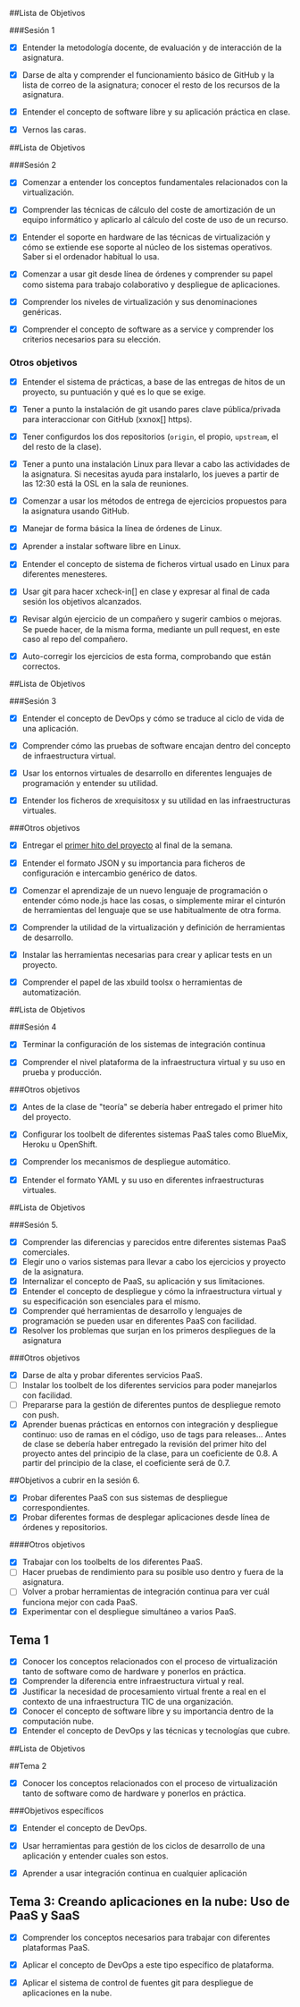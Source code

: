 ##Lista de Objetivos

###Sesión 1

 - [x] Entender la metodología docente, de evaluación y de interacción de la asignatura.

 - [x] Darse de alta y comprender el funcionamiento básico de GitHub y la lista de correo de la asignatura; conocer el resto de los recursos de la asignatura. 

 - [x] Entender el concepto de software libre y su aplicación práctica en clase. 

 - [x] Vernos las caras.

##Lista de Objetivos

###Sesión 2

 - [x] Comenzar a entender los conceptos fundamentales relacionados con la virtualización.

 - [x] Comprender las técnicas de cálculo del coste de amortización de un equipo informático y aplicarlo al cálculo del coste de uso de un recurso.

 - [x] Entender el soporte en hardware de las técnicas de virtualización y cómo se extiende ese soporte al núcleo de los sistemas operativos. Saber si el ordenador habitual lo usa.

 - [x] Comenzar a usar git desde línea de órdenes y comprender su papel como sistema para trabajo colaborativo y despliegue de aplicaciones.

 - [x] Comprender los niveles de virtualización y sus denominaciones genéricas.

 - [x] Comprender el concepto de software as a service y comprender los criterios necesarios para su elección.

### Otros objetivos

 - [x] Entender el sistema de prácticas, a base de las entregas de hitos de un proyecto, su puntuación y qué es lo que se exige. 

 - [x] Tener a punto la instalación de git usando pares clave pública/privada para interaccionar con GitHub (xxnox[] https).

 - [x] Tener configurdos los dos repositorios (`origin`, el propio, `upstream`, el del resto de la clase). 

 - [x] Tener a punto una instalación Linux para llevar a cabo las actividades de la asignatura. Si necesitas ayuda para instalarlo, los jueves a partir de las 12:30 está la OSL en la sala de reuniones.

 - [x] Comenzar a usar los métodos de entrega de ejercicios propuestos para la asignatura usando GitHub.
 
 - [x] Manejar de forma básica la línea de órdenes de Linux.

 - [x] Aprender a instalar software libre en Linux.

 - [x] Entender el concepto de sistema de ficheros virtual usado en Linux para diferentes menesteres.

 - [x] Usar git para hacer xcheck-in[] en clase y expresar al final de cada sesión los objetivos alcanzados.

 - [x] Revisar algún ejercicio de un compañero y sugerir cambios o mejoras. Se puede hacer, de la misma forma, mediante un pull request, en este caso al repo del compañero.

 - [x] Auto-corregir los ejercicios de esta forma, comprobando que están correctos.

##Lista de Objetivos

###Sesión 3
 - [x] Entender el concepto de DevOps y cómo se traduce al ciclo de vida de una aplicación.

 - [x] Comprender cómo las pruebas de software encajan dentro del concepto de infraestructura virtual.

 - [x] Usar los entornos virtuales de desarrollo en diferentes lenguajes de programación y entender su utilidad.

 - [x] Entender los ficheros de xrequisitosx y su utilidad en las infraestructuras virtuales. 

###Otros objetivos

 - [x] Entregar el [primer hito del proyecto](http://jj.github.io/IV/documentos/practicas/1.Infraestructura) al final de la semana.

 - [x] Entender el formato JSON y su importancia para ficheros de configuración e intercambio genérico de datos. 

 - [x] Comenzar el aprendizaje de un nuevo lenguaje de programación o entender cómo node.js hace las cosas, o simplemente mirar el cinturón de herramientas del lenguaje que se use habitualmente de otra forma.

 - [x] Comprender la utilidad de la virtualización y definición de herramientas de desarrollo.

 - [x] Instalar las herramientas necesarias para crear y aplicar tests en un proyecto.

 - [x] Comprender el papel de las xbuild toolsx o herramientas de automatización. 

##Lista de Objetivos

###Sesión 4

 - [x] Terminar la configuración de los sistemas de integración continua

 - [x] Comprender el nivel plataforma de la infraestructura virtual y su uso en prueba y producción.

###Otros objetivos

 - [x] Antes de la clase de "teoría" se debería haber entregado el primer hito del proyecto.

 - [x] Configurar los toolbelt de diferentes sistemas PaaS tales como BlueMix, Heroku u OpenShift.

 - [x] Comprender los mecanismos de despliegue automático.

 - [x] Entender el formato YAML y su uso en diferentes infraestructuras virtuales. 

##Lista de Objetivos

###Sesión 5.
 - [x] Comprender las diferencias y parecidos entre diferentes sistemas PaaS comerciales.
 - [x] Elegir uno o varios sistemas para llevar a cabo los ejercicios y proyecto de la asignatura.
 - [x] Internalizar el concepto de PaaS, su aplicación y sus limitaciones.
 - [x] Entender el concepto de despliegue y cómo la infraestructura virtual y su especificación son esenciales para el mismo. 
 - [x] Comprender qué herramientas de desarrollo y lenguajes de programación se pueden usar en diferentes PaaS con facilidad.
 - [x] Resolver los problemas que surjan en los primeros despliegues de la asignatura

###Otros objetivos

 - [x] Darse de alta y probar diferentes servicios PaaS.
 - [ ] Instalar los toolbelt de los diferentes servicios para poder manejarlos con facilidad.
 - [ ] Prepararse para la gestión de diferentes puntos de despliegue remoto con push.
 - [x] Aprender buenas prácticas en entornos con integración y despliegue continuo: uso de ramas en el código, uso de tags para releases... Antes de clase se debería haber entregado la revisión del primer hito del proyecto antes del principio de la clase, para un coeficiente de 0.8. A partir del principio de la clase, el coeficiente será de 0.7.

##Objetivos a cubrir en la sesión 6.
 - [x] Probar diferentes PaaS con sus sistemas de despliegue correspondientes.
 - [x] Probar diferentes formas de desplegar aplicaciones desde línea de órdenes y repositorios.

####Otros objetivos
 - [x] Trabajar con los toolbelts de los diferentes PaaS.
 - [ ] Hacer pruebas de rendimiento para su posible uso dentro y fuera de la asignatura.
 - [ ] Volver a probar herramientas de integración continua para ver cuál funciona mejor con cada PaaS.
 - [x] Experimentar con el despliegue simultáneo a varios PaaS.

## Tema 1

 - [x] Conocer los conceptos relacionados con el proceso de virtualización tanto de software como de hardware y ponerlos en práctica.
 - [x] Comprender la diferencia entre infraestructura virtual y real.
 - [x] Justificar la necesidad de procesamiento virtual frente a real en el contexto de una infraestructura TIC de una organización.
 - [x] Conocer el concepto de software libre y su importancia dentro de la computación nube.
 - [x] Entender el concepto de DevOps y las técnicas y tecnologías que cubre.

##Lista de Objetivos

##Tema 2
 
 - [x] Conocer los conceptos relacionados con el proceso de virtualización tanto de software como de hardware y ponerlos en práctica.

###Objetivos específicos

 - [x] Entender el concepto de DevOps.

 - [x] Usar herramientas para gestión de los ciclos de desarrollo de una aplicación y entender cuales son estos.

 - [x] Aprender a usar integración continua en cualquier aplicación


## Tema 3: Creando aplicaciones en la nube: Uso de PaaS y SaaS

 - [x] Comprender los conceptos necesarios para trabajar con diferentes plataformas PaaS.

 - [x] Aplicar el concepto de DevOps a este tipo específico de plataforma.

 - [x] Aplicar el sistema de control de fuentes git para despliegue de aplicaciones en la nube.


